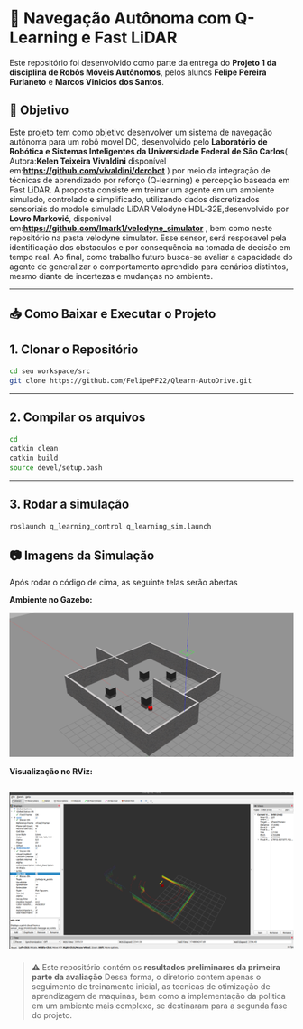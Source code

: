 # 🤖 Navegação Autônoma com Q-Learning e Fast LiDAR

Este repositório foi desenvolvido como parte da entrega do **Projeto 1 da disciplina de Robôs Móveis Autônomos**, pelos alunos **Felipe Pereira Furlaneto** e **Marcos Vinicios dos Santos**.

## 🎯 Objetivo

Este projeto tem como objetivo desenvolver um sistema de navegação autônoma para um robô movel DC, desenvolvido pelo **Laboratório de Robótica e Sistemas Inteligentes da Universidade Federal de São Carlos**( Autora:**Kelen Teixeira Vivaldini** disponível em:**https://github.com/vivaldini/dcrobot** ) por meio da integração de técnicas de aprendizado por reforço (Q-learning) e percepção baseada em Fast LiDAR. 
A proposta consiste em treinar um agente em um ambiente simulado, controlado e simplificado, utilizando dados discretizados sensoriais do modole simulado LiDAR Velodyne HDL-32E,desenvolvido por **Lovro Marković**, disponivel em:**https://github.com/lmark1/velodyne_simulator** , bem como neste repositório na pasta velodyne simulator. Esse sensor, será resposavel pela identificação dos obstaculos e por consequência na tomada de decisão em tempo real.
Ao final, como trabalho futuro busca-se avaliar a capacidade do agente de generalizar o comportamento aprendido para cenários distintos, mesmo diante de incertezas e mudanças no ambiente.

---

## 📥 Como Baixar e Executar o Projeto
## 1. Clonar o Repositório
```bash
cd seu workspace/src
git clone https://github.com/FelipePF22/Qlearn-AutoDrive.git
```
---

## 2. Compilar os arquivos
```bash
cd
catkin clean
catkin build
source devel/setup.bash
```
---
## 3. Rodar a simulação
```bash
roslaunch q_learning_control q_learning_sim.launch
```

## 📷 Imagens da Simulação
Após rodar o código de cima, as seguinte telas serão abertas

**Ambiente no Gazebo:**

![Gazebo Ambiente](images/gazebo_ambiente.png)

**Visualização no RViz:**

![RViz Velodyne](images/rviz_velodyne.png)
---

> ⚠️ Este repositório contém os **resultados preliminares da primeira parte da avaliação**
> Dessa forma, o diretorio contem apenas o seguimento de treinamento inicial, as tecnicas de otimização de aprendizagem de maquinas, bem como a implementação da politica em um ambiente mais complexo, se destinaram para a segunda fase do projeto. 
